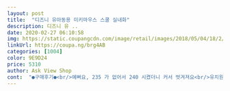 ```yaml
---
layout: post 
title:  "디즈니 유아동용 미키마우스 스쿨 실내화" 
description: 디즈니 유 ..
date: 2020-02-27 06:10:58 
img: https://static.coupangcdn.com/image/retail/images/2018/05/04/18/2/ba06c5d5-5656-4473-b085-558a6ee8f8a6.jpg 
linkUrl: https://coupa.ng/brg4AB 
categories: [1004] 
color: 9E9D24 
price: 5310 
author: Ask View Shop 
cont:  "●구매후기●<br/>예뻐요, 235 가 없어서 240 시켰더니 커서 벗겨져요<br/>유치원에신을 장만햇어요  실사이즈 190인데 200샀더니 엄지손가락 들어갈정도 남네요<br/>유치원에신을 장만햇어요  실사이즈길이재보니 16.<br/>8인데 180샀더니 엄지손가락 들어갈정도 남네요<br/>예뻐요, 235 가 없어서 240 시켰더니 커서 벗겨져요<br/>유치원에신을 장만햇어요  실사이즈 190인데 200샀더니 엄지손가락 들어갈정도 남네요<br/>유치원에신을 장만햇어요  실사이즈길이재보니 16.<br/>8인데 180샀더니 엄지손가락 들어갈정도 남네요<br/>" 
---
```

